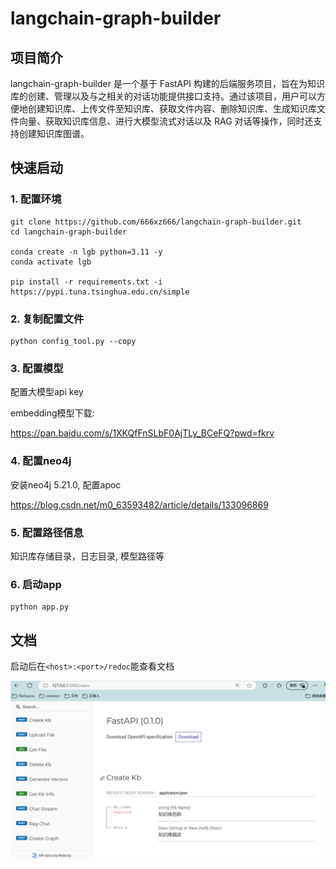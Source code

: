 # langchain-graph-builder

## 项目简介

langchain-graph-builder 是一个基于 FastAPI 构建的后端服务项目，旨在为知识库的创建、管理以及与之相关的对话功能提供接口支持。通过该项目，用户可以方便地创建知识库、上传文件至知识库、获取文件内容、删除知识库、生成知识库文件向量、获取知识库信息、进行大模型流式对话以及 RAG 对话等操作，同时还支持创建知识库图谱。

## 快速启动

### 1. 配置环境

```shell
git clone https://github.com/666xz666/langchain-graph-builder.git
cd langchain-graph-builder

conda create -n lgb python=3.11 -y
conda activate lgb

pip install -r requirements.txt -i https://pypi.tuna.tsinghua.edu.cn/simple
```

### 2. 复制配置文件

```shell
python config_tool.py --copy
```

### 3. 配置模型

配置大模型api key

embedding模型下载:

 https://pan.baidu.com/s/1XKQfFnSLbF0AjTLy_BCeFQ?pwd=fkrv 

### 4. 配置neo4j

安装neo4j 5.21.0, 配置apoc

https://blog.csdn.net/m0_63593482/article/details/133096869

### 5. 配置路径信息

知识库存储目录，日志目录, 模型路径等

### 6. 启动app

```shell
python app.py
```

## 文档

启动后在`<host>:<port>/redoc`能查看文档

![fa48a08dea405ac3d0b043960cb1102](assets\fa48a08dea405ac3d0b043960cb1102.png)

